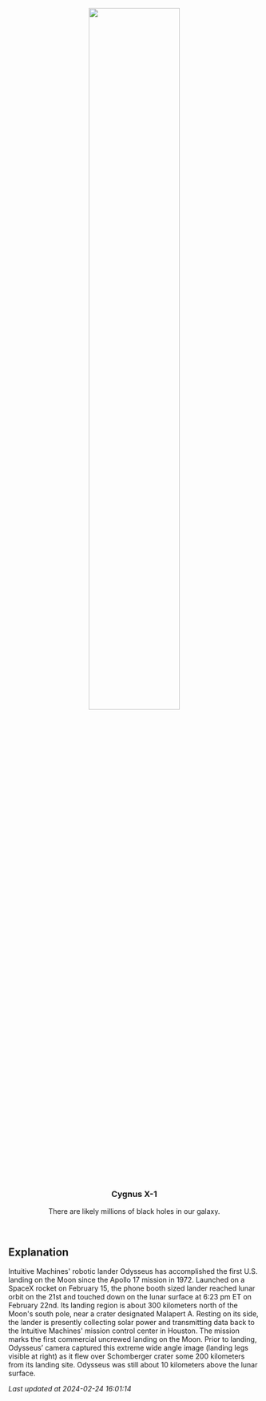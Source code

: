 <p align='center'>
    <img src='https://apod.nasa.gov/apod/image/2402/im-moon-imageFeb23_1024.jpg' width='60%' />
    <h3 align="center">Cygnus X-1</h3>
    <p align="center">There are likely millions of black holes in our galaxy.</p>
</p>
<br/>

Explanation
--
Intuitive Machines' robotic lander Odysseus has accomplished the first U.S. landing on the Moon since the Apollo 17 mission in 1972. Launched on a SpaceX rocket on February 15, the phone booth sized lander reached lunar orbit on the 21st and touched down on the lunar surface at 6:23 pm ET on February 22nd. Its landing region is about 300 kilometers north of the Moon's south pole, near a crater designated Malapert A. Resting on its side, the lander is presently collecting solar power and transmitting data back to the Intuitive Machines' mission control center in Houston. The mission marks the first commercial uncrewed landing on the Moon. Prior to landing, Odysseus’ camera captured this extreme wide angle image (landing legs visible at right) as it flew over Schomberger crater some 200 kilometers from its landing site. Odysseus was still about 10 kilometers above the lunar surface.


*Last updated at 2024-02-24 16:01:14*
